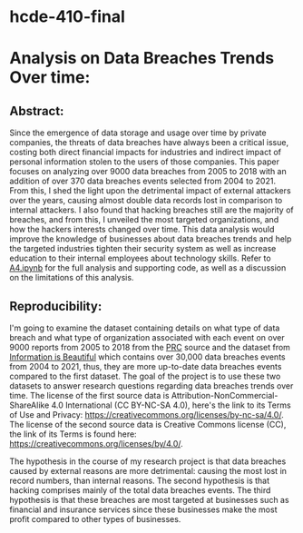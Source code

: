 # hcde-410-final

# Analysis on Data Breaches Trends Over time:

## Abstract:
Since the emergence of data storage and usage over time by private companies, the threats of data breaches have always been a critical  issue, costing both direct financial impacts for industries and indirect impact of personal information stolen to the users of those companies. This paper focuses on analyzing over 9000 data breaches from 2005 to 2018 with an addition of over 370 data breaches events selected from 2004 to 2021. From this, I shed the light upon the detrimental impact of external attackers over the years, causing almost double data records lost in comparison to internal attackers. I also found that hacking breaches still are the majority of breaches, and from this, I unveiled the most targeted organizations, and how the hackers interests changed over time. This data analysis would improve the knowledge of businesses about data breaches trends and help the targeted industries tighten their security system as well as increase education to their internal employees about technology skills. Refer to [A4.ipynb](https://rttl.axdd.s.uw.edu/2021-spring-hcde-410-a/user/qdoan/doc/tree/hcde-410-final/A4.ipynb) for the full analysis and supporting code, as well as a discussion on the limitations of this analysis.

## Reproducibility:
I'm going to examine the dataset containing details on what type of data breach and what type of organization associated with each event on over 9000 reports from 2005 to 2018 from the [PRC](https://privacyrights.org/data-breaches) source and the dataset from [Information is Beautiful](https://www.informationisbeautiful.net/visualizations/worlds-biggest-data-breaches-hacks/) which contains over 30,000 data breaches events from 2004 to 2021, thus, they are more up-to-date data breaches events compared to the first dataset. The goal of the project is to use these two datasets to answer research questions regarding data breaches trends over time. The license of the first source data is Attribution-NonCommercial-ShareAlike 4.0 International (CC BY-NC-SA 4.0), here's the link to its Terms of Use and Privacy: https://creativecommons.org/licenses/by-nc-sa/4.0/. The license of the second source data is Creative Commons license (CC), the link of its Terms is found here: https://creativecommons.org/licenses/by/4.0/. 

The hypothesis in the course of my research project is that data breaches caused by external reasons are more detrimental: causing the most lost in record numbers, than internal reasons. The second hypothesis is that hacking comprises mainly of the total data breaches events. The third hypothesis is that these breaches are most targeted at businesses such as financial and insurance services since these businesses make the most profit compared to other types of businesses. 

